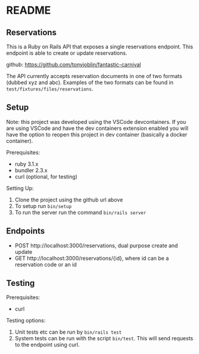# README

## Reservations

This is a Ruby on Rails API that exposes a single reservations endpoint. This endpoint
is able to create or update reservations.

github: https://github.com/tonyjoblin/fantastic-carnival

The API currently accepts reservation documents in one of two formats (dubbed xyz and abc). Examples of the two formats can be found in `test/fixtures/files/reservations`.

## Setup

Note: this project was developed using the VSCode devcontainers. If you are using VSCode
and have the dev containers extension enabled you will have the option to reopen this project in dev container (basically a docker container).

Prerequisites:
* ruby 3.1.x
* bundler 2.3.x
* curl (optional, for testing)

Setting Up:
1. Clone the project using the github url above
2. To setup run `bin/setup`
3. To run the server run the command `bin/rails server`

## Endpoints

* POST http://localhost:3000/reservations, dual purpose create and update
* GET http://localhost:3000/reservations/{id}, where id can be a reservation code or an id

## Testing

Prerequisites:
- curl

Testing options:
1. Unit tests etc can be run by `bin/rails test`
2. System tests can be run with the script `bin/test`. This will send requests to the endpoint using curl.